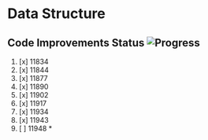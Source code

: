 # Data Structure

## Code Improvements Status ![Progress](http://progressed.io/bar/6)

1. [x] 11834
2. [x] 11844
3. [x] 11877
4. [x] 11890
5. [x] 11902
6. [x] 11917
7. [x] 11934
8. [x] 11943
9. [ ] 11948 *
